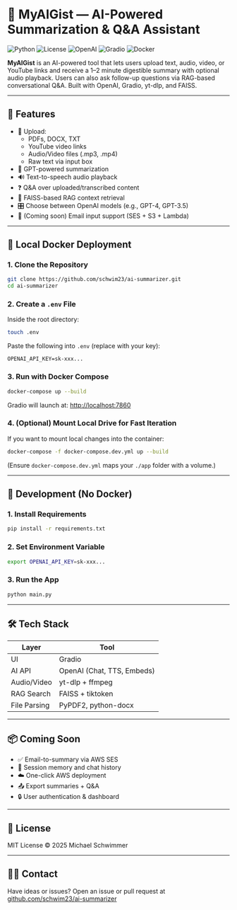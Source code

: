 # 🧠 MyAIGist — AI-Powered Summarization & Q&A Assistant

![Python](https://img.shields.io/badge/python-3.10%2B-blue)
![License](https://img.shields.io/badge/license-MIT-green)
![OpenAI](https://img.shields.io/badge/OpenAI-GPT--4-success)
![Gradio](https://img.shields.io/badge/Gradio-UI-orange)
![Docker](https://img.shields.io/badge/Docker-Containerized-blue)

**MyAIGist** is an AI-powered tool that lets users upload text, audio, video, or YouTube links and receive a 1–2 minute digestible summary with optional audio playback. Users can also ask follow-up questions via RAG-based conversational Q&A. Built with OpenAI, Gradio, yt-dlp, and FAISS.

---

## 🚀 Features

- 📁 Upload:
  - PDFs, DOCX, TXT
  - YouTube video links
  - Audio/Video files (.mp3, .mp4)
  - Raw text via input box
- 🧠 GPT-powered summarization
- 🔊 Text-to-speech audio playback
- ❓ Q&A over uploaded/transcribed content
- 🧠 FAISS-based RAG context retrieval
- 🎛️ Choose between OpenAI models (e.g., GPT-4, GPT-3.5)
- 📨 (Coming soon) Email input support (SES + S3 + Lambda)

---

## 🐳 Local Docker Deployment

### 1. Clone the Repository

```bash
git clone https://github.com/schwim23/ai-summarizer.git
cd ai-summarizer
```

### 2. Create a `.env` File

Inside the root directory:

```bash
touch .env
```

Paste the following into `.env` (replace with your key):

```env
OPENAI_API_KEY=sk-xxx...
```

### 3. Run with Docker Compose

```bash
docker-compose up --build
```

Gradio will launch at: [http://localhost:7860](http://localhost:7860)

### 4. (Optional) Mount Local Drive for Fast Iteration

If you want to mount local changes into the container:

```bash
docker-compose -f docker-compose.dev.yml up --build
```

(Ensure `docker-compose.dev.yml` maps your `./app` folder with a volume.)

---

## 🧪 Development (No Docker)

### 1. Install Requirements

```bash
pip install -r requirements.txt
```

### 2. Set Environment Variable

```bash
export OPENAI_API_KEY=sk-xxx...
```

### 3. Run the App

```bash
python main.py
```

---

## 🛠 Tech Stack

| Layer        | Tool                        |
|--------------|-----------------------------|
| UI           | Gradio                      |
| AI API       | OpenAI (Chat, TTS, Embeds)  |
| Audio/Video  | yt-dlp + ffmpeg             |
| RAG Search   | FAISS + tiktoken            |
| File Parsing | PyPDF2, python-docx         |

---

## 📦 Coming Soon

- ✅ Email-to-summary via AWS SES
- 💬 Session memory and chat history
- ☁️ One-click AWS deployment
- 📤 Export summaries + Q&A
- 🔒 User authentication & dashboard

---

## 📝 License

MIT License © 2025 Michael Schwimmer

---

## 🙋‍♂️ Contact

Have ideas or issues? Open an issue or pull request at [github.com/schwim23/ai-summarizer](https://github.com/schwim23/ai-summarizer)